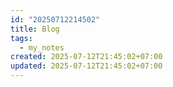 ```yaml
---
id: "20250712214502"
title: Blog
tags:
  - my_notes
created: 2025-07-12T21:45:02+07:00
updated: 2025-07-12T21:45:02+07:00
---
```

